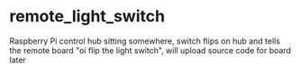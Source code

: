 # remote_light_switch

Raspberry Pi control hub sitting somewhere, switch flips on hub and tells the remote board "oi flip the light switch", will upload source code for board later
